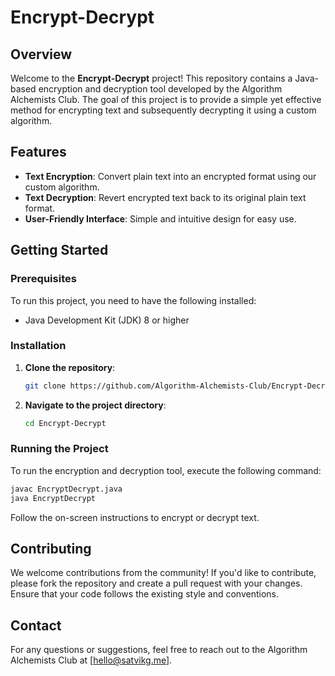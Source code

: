 # Encrypt-Decrypt

## Overview

Welcome to the **Encrypt-Decrypt** project! This repository contains a Java-based encryption and decryption tool developed by the Algorithm Alchemists Club. The goal of this project is to provide a simple yet effective method for encrypting text and subsequently decrypting it using a custom algorithm.

## Features

- **Text Encryption**: Convert plain text into an encrypted format using our custom algorithm.
- **Text Decryption**: Revert encrypted text back to its original plain text format.
- **User-Friendly Interface**: Simple and intuitive design for easy use.

## Getting Started

### Prerequisites

To run this project, you need to have the following installed:

- Java Development Kit (JDK) 8 or higher

### Installation

1. **Clone the repository**:
    ```bash
    git clone https://github.com/Algorithm-Alchemists-Club/Encrypt-Decrypt.git
    ```
2. **Navigate to the project directory**:
    ```bash
    cd Encrypt-Decrypt
    ```

### Running the Project

To run the encryption and decryption tool, execute the following command:

```bash
javac EncryptDecrypt.java
java EncryptDecrypt
```

Follow the on-screen instructions to encrypt or decrypt text.

##  Contributing

We welcome contributions from the community! If you'd like to contribute, please fork the repository and create a pull request with your changes. Ensure that your code follows the existing style and conventions.

## Contact
For any questions or suggestions, feel free to reach out to the Algorithm Alchemists Club at [hello@satvikg.me].